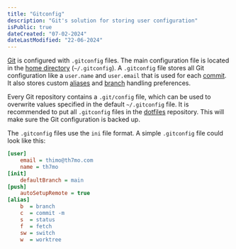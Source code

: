 ```yaml
---
title: "Gitconfig"
description: "Git's solution for storing user configuration"
isPublic: true
dateCreated: "07-02-2024"
dateLastModified: "22-06-2024"
---
```


[Git](git) is configured with `.gitconfig` files. The main configuration file is
located in the [home directory](home-directory) (`~/.gitconfig`). A `.gitconfig`
file stores all Git configuration like a `user.name` and `user.email` that
is used for each [commit](commit). It also stores custom [aliases](alias) and
[branch](branch) handling preferences.

Every Git repository contains a `.git/config` file, which can be used to
overwrite values specified in the default `~/.gitconfig` file. It is recommended
to put all `.gitconfig` files in the [dotfiles](dotfiles) repository. This will
make sure the Git configuration is backed up.

The `.gitconfig` files use the `ini` file format. A simple `.gitconfig` file
could look like this:

```ini
[user]
    email = thimo@th7mo.com
    name = th7mo
[init]
    defaultBranch = main
[push]
    autoSetupRemote = true
[alias]
    b  = branch
    c  = commit -m
    s  = status
    f  = fetch
    sw = switch
    w  = worktree
```
